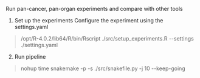 Run pan-cancer, pan-organ experiments and compare with other tools

1. Set up the experiments
Configure the experiment using the settings.yaml

> /opt/R-4.0.2/lib64/R/bin/Rscript ./src/setup_experiments.R --settings ./settings.yaml

2. Run pipeline

> nohup time snakemake -p -s ./src/snakefile.py -j 10 --keep-going
